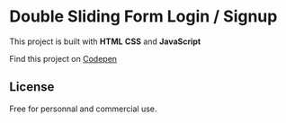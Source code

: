# Double Sliding Form  Login / Signup
This project is built with **HTML** **CSS** and **JavaScript**

Find this project on [Codepen](https://codepen.io/ibrahima92/full/MWgEyjG)
## License
Free for personnal and commercial use.
